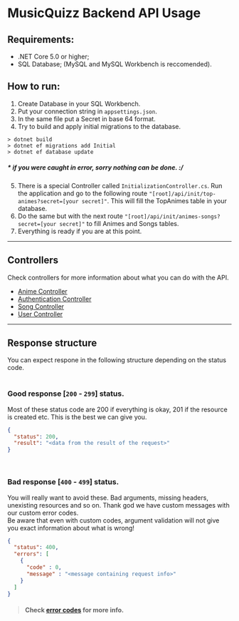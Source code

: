 # MusicQuizz Backend API Usage

## Requirements:
- .NET Core 5.0 or higher;
- SQL Database; (MySQL and MySQL Workbench is reccomended).


## How to run:
1. Create Database in your SQL Workbench.
2. Put your connection string in `appsettings.json`.
3. In the same file put a Secret in base 64 format.
4. Try to build and apply initial migrations to the database.
```
> dotnet build
> dotnet ef migrations add Initial
> dotnet ef database update
```
##### \* if you were caught in error, sorry nothing can be done. :/

5. There is a special Controller called `InitializationController.cs`. Run the application and go to the following route `"[root]/api/init/top-animes?secret=[your secret]"`. This will fill the TopAnimes table in your database.
6. Do the same but with the next route `"[root]/api/init/animes-songs?secret=[your secret]"` to fill Animes and Songs tables.
7. Everything is ready if you are at this point.

---

## Controllers
Check controllers for more information about what you can do with the API.
- [Anime Controller](MusicQuizAPI/Docs/ANIME.md)
- [Authentication Controller](MusicQuizAPI/Docs/AUTH.md)
- [Song Controller](MusicQuizAPI/Docs/SONG.md)
- [User Controller](MusicQuizAPI/Docs/USER.md)

---


## Response structure
You can expect respone in the following structure depending on the status code.
<br /><br />

### Good response [`200` - `299`] status.
Most of these status code are 200 if everything is okay, 201 if the resource is created etc. This is the best we can give you.

```json
{
  "status": 200,
  "result": "<data from the result of the request>"
}
```
<br />
  
### Bad response [`400` - `499`] status.
You will really want to avoid these. Bad arguments, missing headers, unexisting resources and so on. Thank god we have custom messages with our custom error codes. <br />
Be aware that even with custom codes, argument validation will not give you exact information about what is wrong!

```json
{
  "status": 400,
  "errors": [
    {
      "code" : 0,
      "message" : "<message containing request info>"
    }
  ]
}
```
> #### Check [error codes](MusicQuizAPI/Docs/ERRORCODES.md) for more info.
